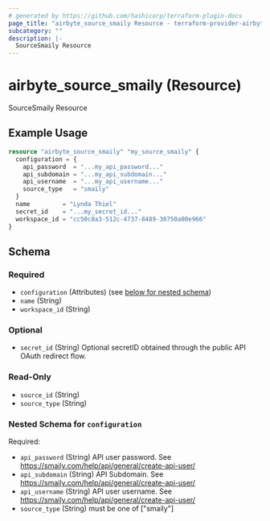 ```yaml
---
# generated by https://github.com/hashicorp/terraform-plugin-docs
page_title: "airbyte_source_smaily Resource - terraform-provider-airbyte"
subcategory: ""
description: |-
  SourceSmaily Resource
---
```


# airbyte_source_smaily (Resource)

SourceSmaily Resource

## Example Usage

```terraform
resource "airbyte_source_smaily" "my_source_smaily" {
  configuration = {
    api_password  = "...my_api_password..."
    api_subdomain = "...my_api_subdomain..."
    api_username  = "...my_api_username..."
    source_type   = "smaily"
  }
  name         = "Lynda Thiel"
  secret_id    = "...my_secret_id..."
  workspace_id = "cc50c8a3-512c-4737-8489-30750a00e966"
}
```

<!-- schema generated by tfplugindocs -->
## Schema

### Required

- `configuration` (Attributes) (see [below for nested schema](#nestedatt--configuration))
- `name` (String)
- `workspace_id` (String)

### Optional

- `secret_id` (String) Optional secretID obtained through the public API OAuth redirect flow.

### Read-Only

- `source_id` (String)
- `source_type` (String)

<a id="nestedatt--configuration"></a>
### Nested Schema for `configuration`

Required:

- `api_password` (String) API user password. See https://smaily.com/help/api/general/create-api-user/
- `api_subdomain` (String) API Subdomain. See https://smaily.com/help/api/general/create-api-user/
- `api_username` (String) API user username. See https://smaily.com/help/api/general/create-api-user/
- `source_type` (String) must be one of ["smaily"]


